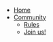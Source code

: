 <!-- docs/_sidebar.md -->

- [Home](/)
- [Community](#)
  - [Rules](/community/rules)
  - [Join us!](/community/connect)
